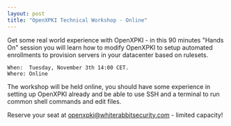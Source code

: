 ```yaml
---
layout: post
title: "OpenXPKI Technical Workshop - Online"
---
```


Get some real world experience with OpenXPKI - in this 90 minutes "Hands On" session you will learn how to modify OpenXPKI to setup automated enrollments to provision servers in your datacenter based on rulesets.

    When:  Tuesday, November 3th 14:00 CET.
    Where: Online    

The workshop will be held online, you should have some experience in setting up OpenXPKI already and be able to use SSH and a terminal to run common shell commands and edit files.

Reserve your seat at openxpki@whiterabbitsecurity.com - limited capacity!

